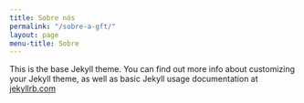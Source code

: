 ```yaml
---
title: Sobre nós
permalink: "/sobre-a-gft/"
layout: page
menu-title: Sobre
---
```


This is the base Jekyll theme. You can find out more info about customizing your Jekyll theme, as well as basic Jekyll usage documentation at [jekyllrb.com](http://jekyllrb.com/)